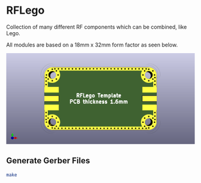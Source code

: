 # RFLego

Collection of many different RF components which can be combined, like Lego.

All modules are based on a 18mm x 32mm form factor as seen below.

![RFLego Form Factor 3D View](KicadTemplate/RFLegoTemplate/RFLegoTemplate.png)


## Generate Gerber Files

```bash
make
```
